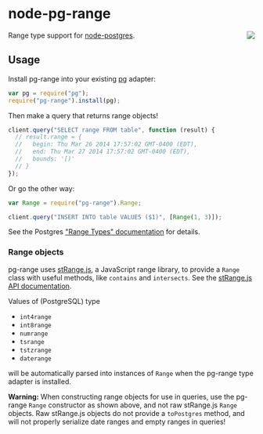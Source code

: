 # node-pg-range

<a href="https://travis-ci.org/WhoopInc/node-pg-range">
  <img src="https://travis-ci.org/WhoopInc/node-pg-range.svg?branch=master"
    align="right">
</a>

Range type support for [node-postgres][node-postgres].

## Usage

Install pg-range into your existing [pg][node-postgres] adapter:

```javascript
var pg = require("pg");
require("pg-range").install(pg);
```

Then make a query that returns range objects!

```javascript
client.query("SELECT range FROM table", function (result) {
  // result.range = {
  //   begin: Thu Mar 26 2014 17:57:02 GMT-0400 (EDT),
  //   end: Thu Mar 27 2014 17:57:02 GMT-0400 (EDT),
  //   bounds: '[)'
  // }
});
```

Or go the other way:

```javascript
var Range = require("pg-range").Range;

client.query("INSERT INTO table VALUES ($1)", [Range(1, 3)]);
```

See the Postgres ["Range Types" documentation][postgres-docs] for details.

### Range objects

pg-range uses [stRange.js][strange], a JavaScript range library, to provide a
`Range` class with useful methods, like `contains` and `intersects`.
See the [stRange.js API documentation][strange-docs].

Values of (PostgreSQL) type

* `int4range`
* `int8range`
* `numrange`
* `tsrange`
* `tstzrange`
* `daterange`

will be automatically parsed into instances of `Range` when the pg-range
type adapter is installed.

**Warning:** When constructing range objects for use in queries, use the
pg-range `Range` constructor as shown above, and not raw stRange.js
`Range` objects. Raw stRange.js objects do not provide a `toPostgres`
method, and will not properly serialize date ranges and empty ranges in
queries!

[node-postgres]: https://github.com/brianc/node-postgres
[pg-types]: https://github.com/brianc/node-pg-types
[postgres-docs]: http://www.postgresql.org/docs/9.3/static/rangetypes.html
[strange]: https://github.com/moll/js-strange
[strange-docs]: https://github.com/moll/js-strange/blob/master/doc/API.md
